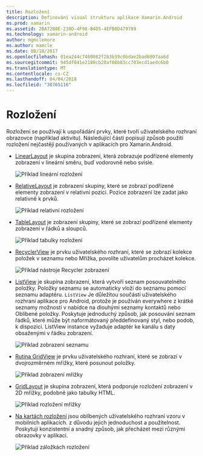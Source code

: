 ```yaml
---
title: Rozložení
description: Definování visual strukturu aplikace Xamarin.Android
ms.prod: xamarin
ms.assetid: 2BA72B0E-230D-4F98-B4D5-4EFB0D479789
ms.technology: xamarin-android
author: mgmclemore
ms.author: mamcle
ms.date: 08/18/2017
ms.openlocfilehash: 01ea244c7480082f2b3b39c0bdae2bad6807aa6d
ms.sourcegitcommit: 945df041e2180cb20af08b83cc703ecd1aedc6b0
ms.translationtype: MT
ms.contentlocale: cs-CZ
ms.lasthandoff: 04/04/2018
ms.locfileid: "30765116"
---
```

# <a name="layouts"></a>Rozložení

Rozložení se používají k uspořádání prvky, které tvoří uživatelského rozhraní obrazovce (například aktivitu). Následující části popisují způsob použití rozložení nejčastěji používaných v aplikacích pro Xamarin.Android.

-   [LinearLayout](~/android/user-interface/layouts/linear-layout.md) je skupina zobrazení, která zobrazuje podřízené elementy zobrazení v lineární směru, buď vodorovně nebo svisle.

    ![Příklad lineární rozložení](images/linear-layout.png)

-   [RelativeLayout](~/android/user-interface/layouts/relative-layout.md) je zobrazení skupiny, které se zobrazí podřízené elementy zobrazení v relativní pozici. Pozice zobrazení lze zadat jako relativně k prvků.

    ![Příklad relativní rozložení](images/relative-layout.png)

-   [TableLayout](~/android/user-interface/layouts/table-layout.md) je zobrazení skupiny, které se zobrazí podřízené elementy zobrazení v řádků a sloupců.

    ![Příklad tabulky rozložení](images/table-layout.png)

-   [RecyclerView](~/android/user-interface/layouts/recycler-view/index.md) je prvku uživatelského rozhraní, které se zobrazí kolekce položek v seznamu nebo Mřížka, povolíte uživatelům procházet kolekce.

    ![Příklad nástroje Recycler zobrazení](images/recycler-view.png)

-   [ListView](~/android/user-interface/layouts/list-view/index.md) je skupina zobrazení, která vytvoří seznam posouvatelného položky. Položky seznamu se automaticky vloží do seznamu pomocí seznamu adaptéru. `ListView` Je důležitou součástí uživatelského rozhraní aplikace pro Android, protože je používán everywhere z krátké seznamy možností v nabídce na dlouhými seznamy kontaktů nebo Oblíbené položky. Poskytuje jednoduchý způsob, jak posouvání seznam řádků, které může být naformátovaný předdefinovaný styl, nebo podob, k dispozici. ListView instance vyžaduje adaptér ke kanálu s daty obsaženými v řádku zobrazení.

    ![Příklad zobrazení seznamu](images/list-view.png)

-   [Rutina GridView](~/android/user-interface/layouts/grid-view.md) je prvku uživatelského rozhraní, které se zobrazí v dvojrozměrném mřížky, které posunout položky.

    ![Příklad zobrazení mřížky](images/grid-view.png)

-   [GridLayout](~/android/user-interface/layouts/grid-layout.md) je skupina zobrazení, která podporuje rozložení zobrazení v 2D mřížky, podobně jako tabulky HTML.

    ![Příklad rozložení mřížky](images/grid-layout.png)

-   [Na kartách rozložení](~/android/user-interface/layouts/tab-layout/index.md) jsou oblíbených uživatelského rozhraní vzoru v mobilních aplikacích. z důvodu jejich jednoduchost a použitelnost. Poskytují konzistentní a snadný způsob, jak přecházet mezi různými obrazovky v aplikaci.

    ![Příklad záložkách rozložení](images/tabbed-layout.png)
 
